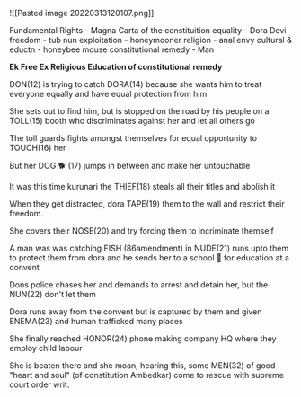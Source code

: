 ![[Pasted image 20220313120107.png]]

Fundamental Rights - Magna Carta of the constituition
equality - Dora Devi
freedom - tub nun
exploitation - honeymooner
religion - anal envy
cultural & eductn - honeybee mouse
constitutional remedy - Man

**Ek Free Ex Religious  Education of constitutional remedy**

DON(12) is trying to catch DORA(14) because she wants him to treat everyone equally and have equal protection from him.  
  
She sets out to find him, but is stopped on the road by his people on a TOLL(15) booth who discriminates against her and let all others go  
  
The toll guards fights amongst themselves for equal opportunity to TOUCH(16) her  
  
But her DOG 🐕 (17) jumps in between and make her untouchable  
  
It was this time kurunari the THIEF(18) steals all their titles and abolish it  
  
When they get distracted, dora TAPE(19) them to the wall and restrict their freedom.  
  
She covers their NOSE(20) and try forcing them to incriminate themself  
  
A man was was catching FISH (86amendment) in NUDE(21) runs upto them to protect them from dora and he sends her to a school 🏫 for education at a convent  
  
Dons police chases her and demands to arrest and detain her, but the NUN(22) don't let them  
  
Dora runs away from the convent but is captured by them and given ENEMA(23) and human trafficked many places  
  
She finally reached HONOR(24) phone making company HQ where they employ child labour  
  
She is beaten there and she moan, hearing this, some MEN(32) of good "heart and soul" (of constitution Ambedkar) come to rescue with supreme court order writ.
